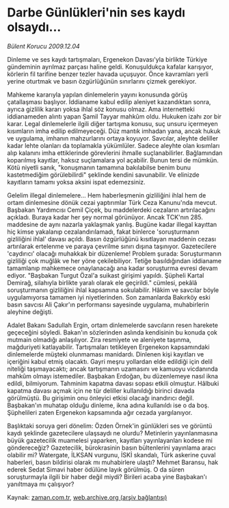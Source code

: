 # Darbe Günlükleri'nin ses kaydı olsaydı...

*Bülent Korucu 2009.12.04*

<tr><td class="metin" colspan="2" style="padding-top: 20px; padding-left: 5px; ">Dinleme ve ses kaydı tartışmaları, Ergenekon Davası'yla birlikte Türkiye gündeminin ayrılmaz parçası haline geldi. Konuşuldukça kafalar karışıyor, körlerin fil tarifine benzer tezler havada uçuşuyor. Önce kavramları yerli yerine oturtmak ve basın özgürlüğünün sınırlarını çizmek gerekiyor.</td></tr><tr><td class="metin" colspan="2" style="padding-top: 20px; padding-left: 5px; "><p>Mahkeme kararıyla yapılan dinlemelerin yayını konusunda görüş çatallaşması başlıyor. İddianame kabul edilip aleniyet kazandıktan sonra, ayrıca gizlilik kararı yoksa ihlal söz konusu olmaz. Ama internetteki iddianameden alıntı yapan Şamil Tayyar mahkûm oldu. Hukuken izahı zor bir karar. Legal dinlemelerle ilgili diğer tartışma konusu, suç unsuru içermeyen kısımların imha edilip edilmeyeceği. Düz mantık imhadan yana, ancak hukuk ve uygulama, imhanın mahzurlarını ortaya koyuyor. Savcılar, aleyhte deliller kadar lehte olanları da toplamakla yükümlüler. Sadece aleyhte olan kısımları alıp kalanını imha ettiklerinde görevlerini ihmalle suçlanabilirler. Bağlamından koparılmış kayıtlar, haksız suçlamalara yol açabilir. Bunun tersi de mümkün. Kötü niyetli sanık, "konuşmanın tamamına bakılabilse benim bunu kastetmediğim görülebilirdi" şeklinde kendini savunabilir. Ve elinizde kayıtların tamamı yoksa aksini ispat edemezsiniz.
<p>Gelelim illegal dinlemelere... Hem haberleşmenin gizliliğini ihlal hem de ortam dinlemesine dönük cezai yaptırımlar Türk Ceza Kanunu'nda mevcut. Başbakan Yardımcısı Cemil Çiçek, bu maddelerdeki cezaların artırılacağını açıkladı. Buraya kadar her şey normal görünüyor. Ancak TCK'nın 285. maddesine de aynı nazarla yaklaşmak yanlış. Bugüne kadar illegal kayıttan hiç kimse yakalanıp cezalandırılamadı, fakat binlerce 'soruşturmanın gizliliğini ihlal' davası açıldı. Basın özgürlüğünü kısıtlayan maddenin cezası artırılarak ertelenme ve paraya çevrilme sınırı dışına taşınıyor. Gazetecilere 'caydırıcı' olacağı muhakkak bir düzenleme! Problem şurada: Soruşturmanın gizliliği çok muğlâk ve her yöne çekilebiliyor. Tetiğe basıldığından iddianame tamamlanıp mahkemece onaylanacağı ana kadar soruşturma evresi devam ediyor. "Başbakan Turgut Özal'a suikast girişimi yapıldı. Şüpheli Kartal Demirağ, silahıyla birlikte yaralı olarak ele geçirildi." cümlesi, pekâlâ soruşturmanın gizliliğini ihlal kapsamına sokulabilir. Hâkim ve savcılar böyle uygulamıyorsa tamamen iyi niyetlerinden. Son zamanlarda Bakırköy eski basın savcısı Ali Çakır'ın performansı sayesinde uygulama, muhabirlerin aleyhine değişti.
<p>Adalet Bakanı Sadullah Ergin, ortam dinlemelerde savcıların resen harekete geçeceğini söyledi. Bakan'ın sözlerinden aslında kendisinin bu konuda çok mutmain olmadığı anlaşılıyor. Zira resmiyete ve aleniyete taşınma, mağduriyeti katlayabilir. Tartışmaları tetikleyen Ergenekon kapsamındaki dinlemelerde müşteki olunmaması manidardı. Dinlenen kişi kayıtları ve içeriğini kabul etmiş olacaktı. Gayri meşru yollardan elde edildiği için delil niteliği taşımayacaktı; ancak tartışmanın uzamasını ve kamuoyu vicdanında mahkûm olmayı istemediler. Başbakan Erdoğan, bu düzenlemeye nasıl ikna edildi, bilmiyorum. Tahminim kapatma davası sopası etkili olmuştur. Hâlbuki kapatma davası açmak için ne tür deliller kullanıldığı birinci davada görülmüştü. Bu girişimin onu önleyici etkisi olacağı inandırıcı değil. Başbakan'ın muhatap olduğu dinleme, ikna adına kullanıldı ise o da boş. Şüphelileri zaten Ergenekon kapsamında ağır cezada yargılanıyor.
<p>Başlıktaki soruya geri dönelim: Özden Örnek'in günlükleri ses ve görüntü kaydı şeklinde gazetecilere ulaşsaydı ne olurdu? Metinlerin yayınlanmasına büyük gazetecilik muamelesi yaparken, kayıtları yayınlayanları kodese mi göndereceğiz? Gazetecilik, bürokrasinin basın bültenlerini yayınlama aracı olabilir mi? Watergate, İLKSAN vurgunu, İSKİ skandalı, Türk askerine çuval haberleri, basın bildirisi olarak mı muhabirlere ulaştı? Mehmet Baransu, hak ederek Sedat Simavi haber ödülüne layık görülmüş. O da süren soruşturmayla ilgili bir haber değil miydi? Birileri acaba yine Başbakan'ı yanıltmaya mı çalışıyor? <br/></p></p></p></p></td></tr>

Kaynak: [zaman.com.tr](http://zaman.com.tr/yazar.do?yazino=923048), [web.archive.org (arşiv bağlantısı)](http://web.archive.org/web/20091208140239/http://www.zaman.com.tr:80/yazar.do?yazino=923048)
